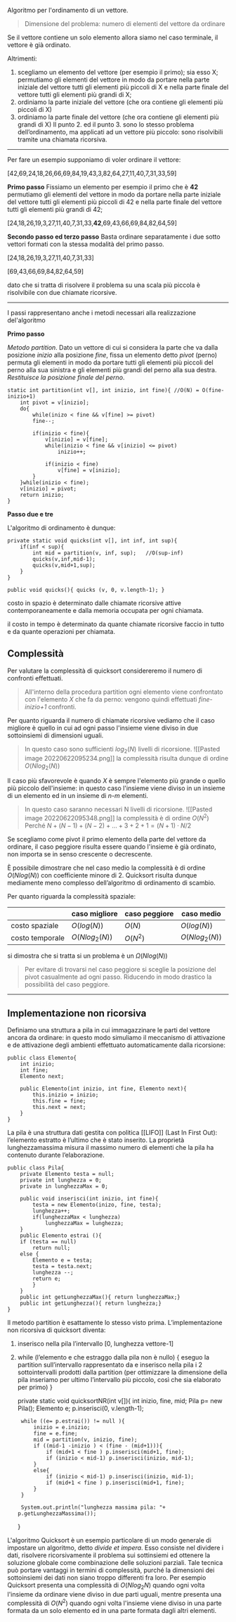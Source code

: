 Algoritmo per l'ordinamento di un vettore.

>Dimensione del problema: numero di elementi del vettore da ordinare

Se il vettore contiene un solo elemento allora siamo nel caso terminale, il vettore è già ordinato. 

Altrimenti: 
1. scegliamo un elemento del vettore (per esempio il primo); sia esso X; permutiamo gli elementi del vettore in modo da portare nella parte iniziale del vettore tutti gli elementi più piccoli di X e nella parte finale del vettore tutti gli elementi più grandi di X; 
2. ordiniamo la parte iniziale del vettore (che ora contiene gli elementi più piccoli di X) 
3. ordiniamo la parte finale del vettore (che ora contiene gli elementi più grandi di X) Il punto 2. ed il punto 3. sono lo stesso problema dell’ordinamento, ma applicati ad un vettore più piccolo: sono risolvibili tramite una chiamata ricorsiva.

****

Per fare un esempio supponiamo di voler ordinare il vettore: 

\[42,69,24,18,26,66,69,84,19,43,3,82,64,27,11,40,7,31,33,59\]

**Primo passo**
Fissiamo un elemento per esempio il primo che è **42** permutiamo gli elementi del vettore in modo da portare nella parte iniziale del vettore tutti gli elementi più piccoli di 42 e nella parte finale del vettore tutti gli elementi più grandi di 42;

\[24,18,26,19,3,27,11,40,7,31,33,**42**,69,43,66,69,84,82,64,59\]

**Secondo passo ed terzo passo**
Basta ordinare separatamente i due sotto vettori formati con la stessa modalità del primo passo.

\[24,18,26,19,3,27,11,40,7,31,33\]

\[69,43,66,69,84,82,64,59\]

dato che si tratta di risolvere il problema su una scala più piccola è risolvibile con due chiamate ricorsive.

****

I passi rappresentano anche i metodi necessari alla realizzazione del'algoritmo

**Primo passo**

_Metodo partition_. Dato un vettore di cui si considera la parte che va dalla posizione _inizio_ alla posizione _fine_, fissa un elemento detto _pivot_ (perno) permuta gli elementi in modo da portare tutti gli elementi più piccoli del perno alla sua sinistra e gli elementi più grandi del perno alla sua destra. _Restituisce la posizione finale del perno_.

	static int partition(int v[], int inizio, int fine){ //O(N) = O(fine-inizio+1)
		int pivot = v[inizio];
		do{
			while(inizo < fine && v[fine] >= pivot)
			fine--;
			
			if(inizio < fine){
				v[inizio] = v[fine];
				while(inizio < fine && v[inizio] <= pivot)
					inizio++;
				
				if(inizio < fine)
					v[fine] = v[inizio];
			}
		}while(inizio < fine);
		v[inizio] = pivot;
		return inizio;
	}

**Passo due e tre**

L'algoritmo di ordinamento è dunque:

	private static void quicks(int v[], int inf, int sup){
		if(inf < sup){
			int mid = partition(v, inf, sup);   //O(sup-inf)
			quicks(v,inf,mid-1); 
			quicks(v,mid+1,sup);
		}
	}
	
	public void quicks(){ quicks (v, 0, v.length-1); }

costo in spazio è determinato dalle chiamate ricorsive attive contemporaneamente e dalla memoria occupata per ogni chiamata.

il costo in tempo è determinato da quante chiamate ricorsive faccio in tutto e da quante operazioni per chiamata.

## Complessità
Per valutare la complessità di quicksort considereremo il numero di confronti effettuati. 

>All'interno della procedura partition ogni elemento viene confrontato con l'elemento $X$ che fa da perno: vengono quindi effettuati _fine-inizio+1_ confronti. 

Per quanto riguarda il numero di chiamate ricorsive vediamo che il caso migliore è quello in cui ad ogni passo l'insieme viene diviso in due sottoinsiemi di dimensioni uguali. 

>In questo caso sono sufficienti $log_2 (N)$ livelli di ricorsione. 
![[Pasted image 20220622095234.png]]
>la complessità risulta dunque di ordine $O(Nlog_2(N))$ 

Il caso più sfavorevole è quando $X$ è sempre l'elemento più grande o quello più piccolo dell'insieme: in questo caso l'insieme viene diviso in un insieme di un elemento ed in un insieme di _n-m_ elementi. 

>In questo caso saranno necessari N livelli di ricorsione.
>![[Pasted image 20220622095348.png]]
>la complessità è di ordine $O(N^2)$ 
>Perché $N+(N-1)+(N-2)+… +3+2+1= (N+1)\cdot N/2$ 

Se scegliamo come pivot il primo elemento della parte del vettore da ordinare, il caso peggiore risulta essere quando l'insieme è già ordinato, non importa se in senso crescente o decrescente.

È possibile dimostrare che nel caso medio la complessità è di ordine $O(Nlog (N))$ con coefficiente minore di 2. 
Quicksort risulta dunque mediamente meno complesso dell’algoritmo di ordinamento di scambio.

Per quanto riguarda la complessità spaziale:

|  |caso migliore|caso peggiore|caso medio|
|---|-----|------|---|
|costo spaziale|$O(log(N))$|$O(N)$|$O(log(N))$|
|costo temporale|$O(Nlog_2(N))$|$O(N^2)$|$O(Nlog_2(N))$|

si dimostra che si tratta si un problema è un $\Omega (Nlog(N))$

>Per evitare di trovarsi nel caso peggiore si sceglie la posizione del pivot casualmente ad ogni passo. Riducendo in modo drastico la possibilità del caso peggiore.

****

## Implementazione non ricorsiva
Definiamo una struttura a pila in cui immagazzinare le parti del vettore ancora da ordinare: in questo modo simuliamo il meccanismo di attivazione e de attivazione degli ambienti effettuato automaticamente dalla ricorsione:

	public class Elemento{
		int inizio;
		int fine;
		Elemento next;
	
		public Elemento(int inizio, int fine, Elemento next){
			this.inizio = inizio;
			this.fine = fine;
			this.next = next;
		}
	}

La pila è una struttura dati gestita con politica [[LIFO]] (Last In First Out): 
l’elemento estratto è l’ultimo che è stato inserito. 
La proprietà lunghezzamassima misura il massimo numero di elementi che la pila ha contenuto durante l’elaborazione.

	public class Pila{
		private Elemento testa = null;
		private int lunghezza = 0;
		private in lunghezzaMax = 0;
		
		public void inserisci(int inizio, int fine){
			testa = new Elemento(inizo, fine, testa);
			lunghezza++;
			if(lunghezzaMax < lunghezza)
				lunghezzaMax = lunghezza;
		}
		public Elemento estrai (){ 
		if (testa == null) 
			return null; 
		else { 
			Elemento e = testa; 
			testa = testa.next; 
			lunghezza --; 
			return e; 
			}
		} 
		public int getLunghezzaMax(){ return lunghezzaMax;} 
		public int getLunghezza(){ return lunghezza;}
	}

Il metodo partition è esattamente lo stesso visto prima. L’implementazione non ricorsiva di quicksort diventa: 
1) inserisco nella pila l’intervallo \[0, lunghezza vettore-1\] 
2) while (l’elemento e che estraggo dalla pila non è nullo)
{ eseguo la partition sull’intervallo rappresentato da e inserisco nella pila i 2 sottointervalli prodotti dalla partition (per ottimizzare la dimensione della pila inseriamo per ultimo l’intervallo più piccolo, così che sia elaborato per primo) }


	private static void quicksortNR(int v[]){ 
		int inizio, fine, mid; 
		Pila p= new Pila(); 
		Elemento e; 
		p.inserisci(0, v.length-1); 
		
		while ((e= p.estrai()) != null ){ 
			inizio = e.inizio; 
			fine = e.fine; 
			mid = partition(v, inizio, fine); 
			if ((mid-1 -inizio ) < (fine - (mid+1))){ 
				if (mid+1 < fine ) p.inserisci(mid+1, fine); 
				if (inizio < mid-1) p.inserisci(inizio, mid-1); 
			} 
			else{ 
				if (inizio < mid-1) p.inserisci(inizio, mid-1); 
				if (mid+1 < fine ) p.inserisci(mid+1, fine); 
			} 
		} 
		
		System.out.println("lunghezza massima pila: "+ p.getLunghezzaMassima()); 
	}

L'algoritmo Quicksort è un esempio particolare di un modo generale di impostare un algoritmo, detto _divide et impera_. 
Esso consiste nel dividere i dati, risolvere ricorsivamente il problema sui sottinsiemi ed ottenere la soluzione globale come combinazione delle soluzioni parziali. 
Tale tecnica può portare vantaggi in termini di complessità, purché la dimensioni dei sottoinsiemi dei dati non siano troppo differenti fra loro. 
Per esempio Quicksort presenta una complessità di $O(Nlog_2 N)$ quando ogni volta l'insieme da ordinare viene diviso in due parti uguali, mentre presenta una complessità di $O(N^2)$ quando ogni volta l'insieme viene diviso in una parte formata da un solo elemento ed in una parte formata dagli altri elementi.